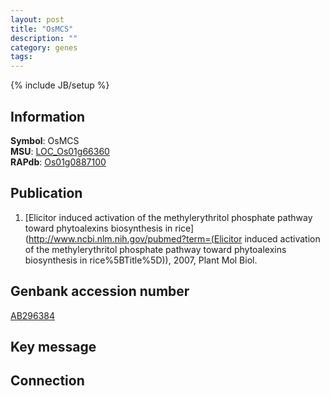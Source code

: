 ```yaml
---
layout: post
title: "OsMCS"
description: ""
category: genes
tags: 
---
```

{% include JB/setup %}

## Information
__Symbol__: OsMCS  
__MSU__: [LOC_Os01g66360](http://rice.plantbiology.msu.edu/cgi-bin/ORF_infopage.cgi?orf=LOC_Os01g66360)  
__RAPdb__: [Os01g0887100](http://rapdb.dna.affrc.go.jp/viewer/gbrowse_details/irgsp1?name=Os01g0887100)  

## Publication
1. [Elicitor induced activation of the methylerythritol phosphate pathway toward phytoalexins biosynthesis in rice](http://www.ncbi.nlm.nih.gov/pubmed?term=(Elicitor induced activation of the methylerythritol phosphate pathway toward phytoalexins biosynthesis in rice%5BTitle%5D)), 2007, Plant Mol Biol.

## Genbank accession number
[AB296384](http://www.ncbi.nlm.nih.gov/nuccore/AB296384)

## Key message

## Connection


